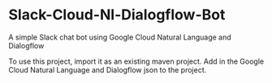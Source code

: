 # Slack-Cloud-Nl-Dialogflow-Bot
A simple Slack chat bot using Google Cloud Natural Language and Dialogflow

To use this project, import it as an existing maven project.
Add in the Google Cloud Natural Language and Dialogflow json to the project.
